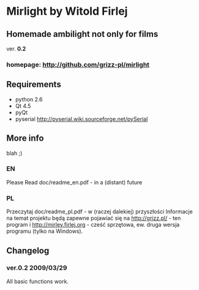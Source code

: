 Mirlight by Witold Firlej
=========================

## Homemade ambilight not only for films
ver. **0.2**
### homepage: <http://github.com/grizz-pl/mirlight>

Requirements
------------

*  python 2.6
*  Qt 4.5
*  pyQt
*  pyserial <http://pyserial.wiki.sourceforge.net/pySerial>

More info
---------

blah ;)

### EN
Please Read doc/readme_en.pdf - in a (distant) future

### PL
Przeczytaj doc/readme_pl.pdf - w (raczej dalekiej) przyszłości
Informacje na temat projektu będą zapewne pojawiać się na <http://grizz.pl/> - ten program i <http://mirley.firlej.org> - cześć sprzętowa, ew. druga wersja programu (tylko na Windows).

Changelog
---------

### ver.0.2 2009/03/29
All basic functions work.
